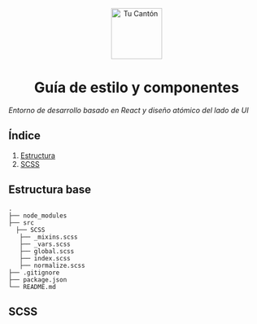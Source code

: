 
<p align="center">
  <a href="https://www.tucanton.com">
    <img alt="Tu Cantón" src="https://s3.amazonaws.com/tucanton/webapp/svg/tu-canton_logo.svg" width="100" />
  </a>
</p>
<h1 align="center">
  Guía de estilo y componentes
</h1>

_Entorno de desarrollo basado en React y diseño atómico del lado de UI_

## Índice

  1. [Estructura](#Estructura)
  1. [SCSS](#SCSS)


## Estructura base

    .
    ├── node_modules
    ├── src
      ├── SCSS
       ├── _mixins.scss
       ├── _vars.scss
       ├── global.scss
       ├── index.scss
       ├── normalize.scss
    ├── .gitignore
    ├── package.json
    └── README.md


## SCSS
